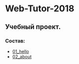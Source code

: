 # Web-Tutor-2018

## Учебный проект.

### Состав:

* [01_hello](https://github.com/Vitaly2016A-s/Web-Tutor-2018/tree/master/simple/src/01-hello) 
* [02_about](https://github.com/Vitaly2016A-s/Web-Tutor-2018/tree/master/simple/src/02-about)